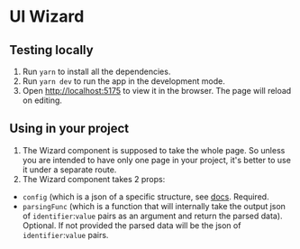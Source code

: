 # UI Wizard

## Testing locally

1. Run `yarn` to install all the dependencies.
2. Run `yarn dev` to run the app in the development mode.
3. Open [http://localhost:5175](http://localhost:5175) to view it in the browser. The page will reload on editing.

## Using in your project

1. The Wizard component is supposed to take the whole page. So unless you are intended to have only one page in your project, it's better to use it under a separate route.
2. The Wizard component takes 2 props:
- `config` (which is a json of a specific structure, see [docs](https://www.notion.so/wekaio/fe4a8abc07444202b8f8ed0cc841aae1?v=701a5a497c78448da1df65fc76e66306&pvs=4). Required.
- `parsingFunc` (which is a function that will internally take the output json of `identifier`:`value` pairs as an argument and return the parsed data). Optional. If not provided the parsed data will be the json of `identifier`:`value` pairs.
